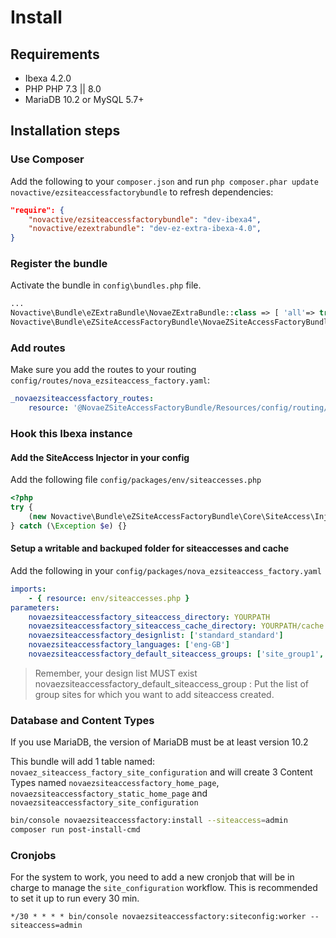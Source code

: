 # Install

## Requirements

* Ibexa 4.2.0
* PHP PHP 7.3 || 8.0
* MariaDB 10.2 or MySQL 5.7+

## Installation steps

### Use Composer

Add the following to your `composer.json` and run `php composer.phar update novactive/ezsiteaccessfactorybundle` to refresh dependencies:

```json
"require": {
    "novactive/ezsiteaccessfactorybundle": "dev-ibexa4",
    "novactive/ezextrabundle": "dev-ez-extra-ibexa-4.0",
}
```

### Register the bundle

Activate the bundle in `config\bundles.php` file.

```php
...
Novactive\Bundle\eZExtraBundle\NovaeZExtraBundle::class => [ 'all'=> true ],
Novactive\Bundle\eZSiteAccessFactoryBundle\NovaeZSiteAccessFactoryBundle::class => [ 'all'=> true ],
```

### Add routes

Make sure you add the routes to your routing `config/routes/nova_ezsiteaccess_factory.yaml`:

```yaml
_novaezsiteaccessfactory_routes:
    resource: '@NovaeZSiteAccessFactoryBundle/Resources/config/routing/main.yaml'
```

### Hook this Ibexa instance

#### Add the SiteAccess Injector in your config

Add the following file `config/packages/env/siteaccesses.php`

```php
<?php
try {
    (new Novactive\Bundle\eZSiteAccessFactoryBundle\Core\SiteAccess\Injector($container))();
} catch (\Exception $e) {}
```

#### Setup a writable and backuped folder for siteaccesses and cache

Add the following in your ``config/packages/nova_ezsiteaccess_factory.yaml``

```yaml
imports:
    - { resource: env/siteaccesses.php }
parameters: 
    novaezsiteaccessfactory_siteaccess_directory: YOURPATH
    novaezsiteaccessfactory_siteaccess_cache_directory: YOURPATH/cache
    novaezsiteaccessfactory_designlist: ['standard_standard']
    novaezsiteaccessfactory_languages: ['eng-GB']
    novaezsiteaccessfactory_default_siteaccess_groups: ['site_group1', 'site_group2', '...']
```

> Remember, your design list MUST exist
> novaezsiteaccessfactory_default_siteaccess_group : Put the list of group sites for which you want to add siteaccess created.

### Database and Content Types

If you use MariaDB, the version of MariaDB must be at least version 10.2

This bundle will add 1 table named: `novaez_siteaccess_factory_site_configuration` and will create 3 Content Types named
`novaezsiteaccessfactory_home_page`, `novaezsiteaccessfactory_static_home_page` and `novaezsiteaccessfactory_site_configuration`

```bash
bin/console novaezsiteaccessfactory:install --siteaccess=admin
composer run post-install-cmd
```

### Cronjobs

For the system to work, you need to add a new cronjob that will be in charge to manage the `site_configuration` workflow.
This is recommended to set it up to run every 30 min. 

```cron
*/30 * * * * bin/console novaezsiteaccessfactory:siteconfig:worker --siteaccess=admin
```
